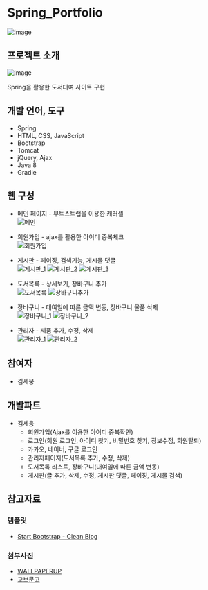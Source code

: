 # Spring_Portfolio
![image](https://user-images.githubusercontent.com/64762466/157813998-63913cc9-bade-4014-b8af-7a0122011f25.png)

## 프로젝트 소개
![image](https://user-images.githubusercontent.com/64762466/157844409-e04a89ca-43b3-4bae-b52b-a32569c0acc7.png)

Spring을 활용한 도서대여 사이트 구현

## 개발 언어, 도구
- Spring
- HTML, CSS, JavaScript
- Bootstrap
- Tomcat
- jQuery, Ajax
- Java 8
- Gradle

## 웹 구성
- 메인 페이지 - 부트스트랩을 이용한 캐러셀<br>
![메인](https://user-images.githubusercontent.com/64762466/157845007-24ed1dc2-3614-4716-a7bc-d78c95c0f433.gif)

- 회원가입 - ajax를 활용한 아이디 중복체크<br>
![회원가입](https://user-images.githubusercontent.com/64762466/157845096-fa556cd7-29c8-4fc0-b8c1-0584fa1057cb.gif)

- 게시판 - 페이징, 검색기능, 게시물 댓글<br>
![게시판_1](https://user-images.githubusercontent.com/64762466/157845157-e62bb924-ffed-49a1-9ec6-60e7fcc7967d.gif)
![게시판_2](https://user-images.githubusercontent.com/64762466/157847208-d6cf0679-cbe4-4958-a6f3-914af7036848.gif)
![게시판_3](https://user-images.githubusercontent.com/64762466/158072161-dd498723-6c48-4695-a9b1-16e33ddae005.gif)

- 도서목록 - 상세보기, 장바구니 추가<br>
![도서목록](https://user-images.githubusercontent.com/64762466/158072779-fb1c3db1-7073-4806-894c-641924580ea5.gif)
![장바구니추가](https://user-images.githubusercontent.com/64762466/158072860-7944046a-8355-479a-b322-cc00fe549cc0.gif)

- 장바구니 - 대여일에 따른 금액 변동, 장바구니 물품 삭제<br>
![장바구니_1](https://user-images.githubusercontent.com/64762466/158072949-420cf594-a79a-4510-bc0b-dfdca24e209e.gif)
![장바구니_2](https://user-images.githubusercontent.com/64762466/158073013-d7d43558-93db-4159-9b6d-5112497190e6.gif)

- 관리자 - 제품 추가, 수정, 삭제<br>
![관리자_1](https://user-images.githubusercontent.com/64762466/158074055-c3df3530-f2d1-496a-bb16-0e22222e962c.gif)
![관리자_2](https://user-images.githubusercontent.com/64762466/158074101-4d7688c5-e0e9-40bc-852f-005bb044b7d9.gif)

## 참여자
- 김세웅

## 개발파트
- 김세웅
  - 회원가입(Ajax를 이용한 아이디 중복확인)
  - 로그인(회원 로그인, 아이디 찾기, 비밀번호 찾기, 정보수정, 회원탈퇴)
  - 카카오, 네이버, 구글 로그인
  - 관리자페이지(도서목록 추가, 수정, 삭제)
  - 도서목록 리스트, 장바구니(대여일에 따른 금액 변동)
  - 게시판(글 추가, 삭제, 수정, 게시판 댓글, 페이징, 게시물 검색)

## 참고자료

### 템플릿
- [Start Bootstrap - Clean Blog](https://startbootstrap.com/theme/clean-blog)

### 첨부사진
- [WALLPAPERUP](https://www.wallpaperup.com/search/results/book+resolution:1900x1267)
- [교보문고](https://search.kyobobook.co.kr/web/search?vPstrKeyWord=IT&orderClick=LAG)
